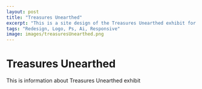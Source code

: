 ```yaml
---
layout: post
title: "Treasures Unearthed"
excerpt: "This is a site design of the Treasures Unearthed exhibit for the Museum of Natural Sciences, NC"
tags: "Redesign, Logo, Ps, Ai, Responsive"
image: images/treasuresUnearthed.png
---
```


<h1>Treasures Unearthed</h1>
<p>This is information about Treasures Unearthed exhibit</p>
